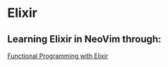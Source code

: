 # Elixir

## Learning Elixir in NeoVim through:
[Functional Programming with Elixir](https://www.youtube.com/watch?v=IiIgm_yaoOA)


